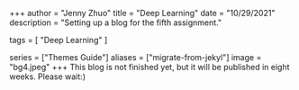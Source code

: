 +++
author = "Jenny Zhuo"
title = "Deep Learning"
date = "10/29/2021"
description = "Setting up a blog for the fifth assignment."

tags = [
    "Deep Learning"
]

series = ["Themes Guide"]
aliases = ["migrate-from-jekyl"]
image = "bg4.jpeg"
+++
This blog is not finished yet, but it will be published in eight weeks. Please wait:)
